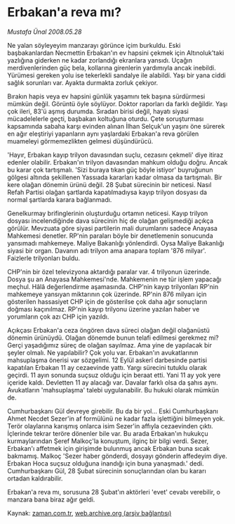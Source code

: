 # Erbakan'a reva mı?

*Mustafa Ünal 2008.05.28*

<tr><td class="metin" colspan="2" style="padding-top: 20px; padding-left: 5px; padding-right: 10px;">Ne yalan söyleyeyim manzarayı görünce içim burkuldu. Eski başbakanlardan Necmettin Erbakan'ın ev hapsini çekmek için Altınoluk'taki yazlığına giderken ne kadar zorlandığı ekranlara yansıdı. Uçağın merdivenlerinden güç bela, kollarına girenlerin yardımıyla ancak inebildi. Yürümesi gereken yolu ise tekerlekli sandalye ile alabildi. Yaşı bir yana ciddi sağlık sorunları var. Ayakta durmakta zorluk çekiyor.</td></tr><tr><td class="metin" colspan="2" style="padding-top: 20px; padding-left: 5px; padding-right: 10px;"><p>Bırakın hapis veya ev hapsini günlük yaşamını tek başına sürdürmesi mümkün değil. Görüntü öyle söylüyor. Doktor raporları da farklı değildir. Yaşı çok ileri, 83'ü aşmış durumda. Sıradan birisi değil, hayatı siyasi mücadelelerle geçti, başbakan koltuğuna oturdu. Çete soruşturması kapsamında sabaha karşı evinden alınan İlhan Selçuk'un yaşını öne sürerek en ağır eleştiriyi yapanların aynı yaşlardaki Erbakan'a reva görülen muameleyi görmemezlikten gelmesi düşündürücü. 
<p>'Hayır, Erbakan kayıp trilyon davasından suçlu, cezasını çekmeli' diye itiraz edenler olabilir. Erbakan'ın trilyon davasından mahkum olduğu doğru. Ancak bu karar çok tartışmalı. 'Sizi buraya tıkan güç böyle istiyor' buyruğunun gölgesi altında şekillenen Yassıada kararları kadar olmasa da tartışmalı. Bir kere olağan dönemin ürünü değil. 28 Şubat sürecinin bir neticesi. Nasıl Refah Partisi olağan şartlarda kapatılmadıysa kayıp trilyon dosyası da normal şartlarda karara bağlanmadı. 
<p>Genelkurmay brifinglerinin oluşturduğu ortamın neticesi. Kayıp trilyon dosyası incelendiğinde dava sürecinin hiç de olağan gelişmediği açıkça görülür. Mevzuata göre siyasi partilerin mali durumlarını sadece Anayasa Mahkemesi denetler. RP'nin paraları böyle bir denetlemenin sonucunda yansımadı mahkemeye. Maliye Bakanlığı yönlendirdi. Oysa Maliye Bakanlığı siyasi bir organ. Davanın adı trilyon ama anapara toplam '876 milyar'. Faizlerle trilyonları buldu. 
<p>CHP'nin bir özel televizyona aktardığı paralar var. 4 trilyonun üzerinde. Dosya şu an Anayasa Mahkemesi'nde. Mahkemenin ne tür işlem yapacağı meçhul. Hâlâ değerlendirme aşamasında. CHP'nin kayıp trilyonları RP'nin mahkemeye yansıyan miktarının çok üzerinde. RP'nin 876 milyarı için gösterilen hassasiyet CHP için de gösterilse çok daha ağır sonuçların doğması kaçınılmaz. RP'nin kayıp trilyonu üzerine yazılan haber ve yorumların çok azı CHP için yazıldı. 
<p>Açıkçası Erbakan'a ceza öngören dava süreci olağan değil olağanüstü dönemin ürünüydü. Olağan dönemde bunun telafi edilmesi gerekmez mi? Gerçi yaşadığımız süreç de olağan sayılmaz. Ama yine de yapılacak bir şeyler olmalı. Ne yapılabilir? Çok yolu var. Erbakan'ın avukatlarının mahsuplaşma önerisi var sözgelimi. 12 Eylül askerî darbesinde partisi kapatılan Erbakan 11 ay cezaevinde yattı. Yargı sürecini tutuklu olarak geçirdi. 11 ayın sonunda suçsuz olduğu için beraat etti. Yani 11 ay yok yere içeride kaldı. Devletten 11 ay alacağı var. Davalar farklı olsa da şahıs aynı. Avukatların 'mahsuplaşma' talebi uygulanabilir. Bu hukuki olarak mümkün de. 
<p>Cumhurbaşkanı Gül devreye girebilir. Bu da bir yol... Eski Cumhurbaşkanı Ahmet Necdet Sezer'in af formülünü ne kadar fazla işlettiğini bilmeyen yok. Terör olaylarına karışmış onlarca isim Sezer'in affıyla cezaevinden çıktı. İçlerinde tekrar teröre dönenler bile var. Bu arada Erbakan'ın hukukçu kurmaylarından Şeref Malkoç'la konuştum, ilginç bir bilgi verdi. Sezer, Erbakan'ı affetmek için girişimde bulunmuş ancak Erbakan buna sıcak bakmamış. Malkoç 'Sezer haber gönderdi, dosyayı gönderin affedeyim diye. Erbakan Hoca suçsuz olduğuna inandığı için buna yanaşmadı.' dedi. Cumhurbaşkanı Gül, 28 Şubat sürecinin sonuçlarından olan bu kararı ortadan kaldırabilir. 
<p>Erbakan'a reva mı, sorusuna 28 Şubat'ın aktörleri 'evet' cevabı verebilir, o manzara bana biraz ağır geldi.<br/></p></p></p></p></p></p></p></td></tr>

Kaynak: [zaman.com.tr](http://zaman.com.tr/yazar.do?yazino=694914), [web.archive.org (arşiv bağlantısı)](http://web.archive.org/web/20080804185402/http://www.zaman.com.tr:80/yazar.do?yazino=694914)

